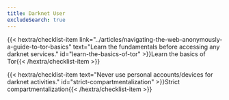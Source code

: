 ```yaml
---
title: Darknet User
excludeSearch: true
---
```

{{< hextra/checklist-item link="../articles/navigating-the-web-anonymously-a-guide-to-tor-basics" text="Learn the fundamentals before accessing any darknet services." id="learn-the-basics-of-tor" >}}Learn the basics of Tor{{< /hextra/checklist-item >}}

{{< hextra/checklist-item text="Never use personal accounts/devices for darknet activities." id="strict-compartmentalization" >}}Strict compartmentalization{{< /hextra/checklist-item >}}
